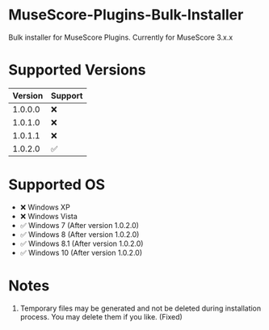 # MuseScore-Plugins-Bulk-Installer
Bulk installer for MuseScore Plugins. 
Currently for MuseScore 3.x.x
# Supported Versions
| Version | Support |
| ----------- | ----------- |
| 1.0.0.0 | :x: |
| 1.0.1.0 | :x: |
| 1.0.1.1 | :x: |
| 1.0.2.0 | :white_check_mark: |

# Supported OS
- :x: Windows XP
- :x: Windows Vista
- :white_check_mark: Windows 7 (After version 1.0.2.0)
- :white_check_mark: Windows 8 (After version 1.0.2.0)
- :white_check_mark: Windows 8.1 (After version 1.0.2.0)
- :white_check_mark: Windows 10 (After version 1.0.2.0)

# Notes
1. Temporary files may be generated and not be deleted during installation process.  You may delete them if you like. (Fixed)

